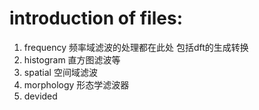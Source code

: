 
# introduction of files:
1. frequency 频率域滤波的处理都在此处 包括dft的生成转换
2. histogram 直方图滤波等
3. spatial 空间域滤波
4. morphology 形态学滤波器
5. devided
